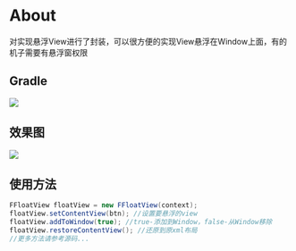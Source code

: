 # About
对实现悬浮View进行了封装，可以很方便的实现View悬浮在Window上面，有的机子需要有悬浮窗权限

## Gradle
[![](https://jitpack.io/v/zj565061763/windowmanager.svg)](https://jitpack.io/#zj565061763/windowmanager)

## 效果图
![](http://thumbsnap.com/i/qzYljsOJ.gif?0820)

## 使用方法
```java
FFloatView floatView = new FFloatView(context);
floatView.setContentView(btn); //设置要悬浮的view
floatView.addToWindow(true); //true-添加到Window，false-从Window移除
floatView.restoreContentView(); //还原到原xml布局
//更多方法请参考源码...
```
